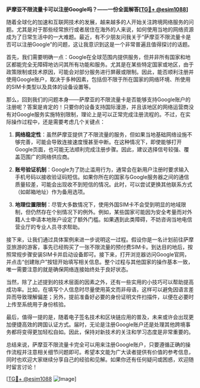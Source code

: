 **萨摩亚不限流量卡可以注册Google吗？——一份全面解答[[TG💪+ @esim1088](https://t.me/s/esim1088)]**

随着全球化的加速和互联网技术的发展，越来越多的人开始关注跨境网络服务的问题。尤其是对于那些经常旅行或者居住在海外的人来说，如何使用当地的网络资源成为了日常生活中的一大难题。最近，有不少朋友问我关于“萨摩亚不限流量卡是否可以注册Google”的问题，这让我意识到这是一个非常普遍且值得探讨的话题。

首先，我们需要明确一点：Google在全球范围内提供服务，但并非所有国家和地区都能完全无障碍地访问其所有功能和服务。尤其是在某些特定国家或地区，由于政策限制或技术原因，可能会对部分服务进行屏蔽或限制。因此，能否顺利注册并使用Google账户，取决于多种因素，包括但不限于所在国家的网络环境、所使用的SIM卡类型以及具体的设备设置等。

那么，回到我们的问题本身——萨摩亚的不限流量卡是否能够支持Google账户的注册呢？答案是肯定的！只要你的设备支持国际漫游，并且该地区的网络运营商没有对Google服务实施特别限制，理论上是可以正常完成注册流程的。不过，在实际操作过程中，还是需要考虑几个关键点：

1. **网络稳定性**：虽然萨摩亚提供了不限流量的服务，但如果当地基础网络设施不够完善，可能会导致连接速度慢甚至中断。在这种情况下，即使能够打开Google页面，也可能无法顺利完成注册步骤。因此，建议选择信号较强、覆盖范围广的网络供应商。
   
2. **账号验证机制**：Google为了防止滥用行为，通常会在新用户注册时要求输入手机号码以接收验证码短信。如果你所在的国家与Google服务器之间的通信质量较差，可能会出现收不到短信的情况。此时，可以尝试更换其他联系方式（如邮箱地址）作为备用选项。
   
3. **地理位置限制**：尽管大多数情况下，使用外国SIM卡不会受到明显的地域限制，但仍然存在个别情况下的例外。例如，某些国家可能因为安全考量而对外籍人士申请本地账户设定了额外门槛。如果遇到此类障碍，不妨咨询当地电信营业厅的专业人员寻求帮助。

接下来，让我们通过具体案例来进一步说明这一过程。假设你是一名计划前往萨摩亚旅游的游客，事先已经购买了一张不限流量的预付费SIM卡。到达目的地后，按照常规步骤安装SIM卡并启动设备即可。接下来，打开浏览器访问Google官网，并点击“创建账户”按钮开始填写相关信息。整个过程与其他国家的操作基本一致，唯一需要注意的就是确保网络连接始终处于良好状态。

当然，除了上述提到的技术层面的因素之外，还有一些实用的小技巧可以帮助提高成功率。比如，在填写个人信息时尽量使用英文而非母语，这样可以避免因语言差异而导致理解偏差；另外，提前准备好必要的身份证明文件扫描件，以便在必要时上传至系统用于身份核验。

最后，值得一提的是，随着电子签名技术和区块链应用的普及，未来或许会出现更加便捷高效的跨国认证方式。届时，无论是注册Google账户还是处理其他跨境事务都将变得更加轻松自如。因此，保持对新技术的关注和学习态度是非常重要的。

总结来说，萨摩亚不限流量卡完全可以用来注册Google账户，只要遵循正确的操作流程并注意相关细节问题即可。希望本文能为广大读者提供有价值的参考信息，同时也欢迎大家继续分享自己的经验和见解。如果你还有任何疑问或困惑，欢迎随时留言讨论！

[[TG💪+ @esim1088](https://t.me/s/esim1088) ![Image](https://i.postimg.cc/4NQfJmqS/Snipaste-2025-05-13-00-14-12.png)]